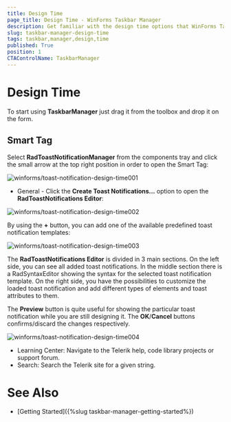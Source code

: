 ```yaml
---
title: Design Time
page_title: Design Time - WinForms Taskbar Manager
description: Get familiar with the design time options that WinForms Taskbar Manager offers.  
slug: taskbar-manager-design-time
tags: taskbar,manager,design,time
published: True
position: 1 
CTAControlName: TaskbarManager
---
```


# Design Time  

To start using **TaskbarManager** just drag it from the toolbox and drop it on the form.
 
## Smart Tag

Select **RadToastNotificationManager** from the components tray and click the small arrow at the top right position in order to open the Smart Tag:

![winforms/toast-notification-design-time001](images/toast-notification-design-time001.png) 

* General - Click the **Create Toast Notifications...** option to open the **RadToastNotifications Editor**:

![winforms/toast-notification-design-time002](images/toast-notification-design-time002.png) 

By using the **+** button, you can add one of the available predefined toast notification templates:

![winforms/toast-notification-design-time003](images/toast-notification-design-time003.png) 

The **RadToastNotifications Editor** is divided in 3 main sections. On the left side, you can see all added toast notifications. In the middle section there is a RadSyntaxEditor showing the syntax for the selected toast notification template. On the right side, you have the possibilities to customize the loaded toast notification and add different types of elements and toast attributes to them.

The **Preview** button is quite useful for showing the particular toast notification while you are still designing it. The **OK**/**Cancel** buttons confirms/discard the changes respectively. 

![winforms/toast-notification-design-time004](images/toast-notification-design-time004.png) 

* Learning Center: Navigate to the Telerik help, code library projects or support forum.
* Search: Search the Telerik site for a given string.
 

# See Also

* [Getting Started]({%slug taskbar-manager-getting-started%})
 
        
